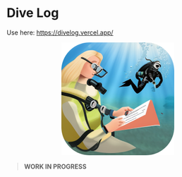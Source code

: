 # Dive Log

Use here: <https://divelog.vercel.app/>

<p align="center">
  <img height="256" src="src/assets/brand-image-dound-corners.png" />
</p>

> **WORK IN PROGRESS**
